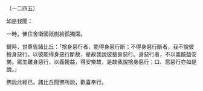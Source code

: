 （一二四五）

如是我聞：

一時，佛住舍衛國祇樹給孤獨園。

爾時，世尊告諸比丘：「捨身惡行者，能得身惡行斷；不得身惡行斷者，我不說彼捨身惡行。以彼能得身惡行斷故，是故我說彼捨身惡行。身惡行者，不以義饒益安樂。眾生離身惡行，以義饒益，得安樂故，是故我說捨身惡行；口、意惡行亦如是說。」

佛說此經已，諸比丘聞佛所說，歡喜奉行。



